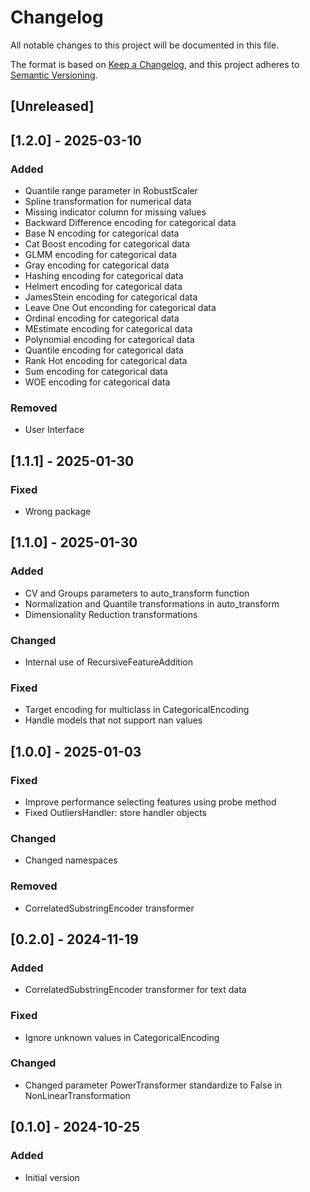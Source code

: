 # Changelog

All notable changes to this project will be documented in this file.

The format is based on [Keep a Changelog](https://keepachangelog.com/en/1.1.0/),
and this project adheres to [Semantic Versioning](https://semver.org/spec/v2.0.0.html).

## [Unreleased]

## [1.2.0] - 2025-03-10

### Added

- Quantile range parameter in RobustScaler
- Spline transformation for numerical data
- Missing indicator column for missing values
- Backward Difference encoding for categorical data
- Base N encoding for categorical data
- Cat Boost encoding for categorical data
- GLMM encoding for categorical data
- Gray encoding for categorical data
- Hashing encoding for categorical data
- Helmert encoding for categorical data
- JamesStein encoding for categorical data
- Leave One Out enconding for categorical data
- Ordinal encoding for categorical data
- MEstimate encoding for categorical data
- Polynomial encoding for categorical data
- Quantile encoding for categorical data
- Rank Hot encoding for categorical data
- Sum encoding for categorical data
- WOE encoding for categorical data

### Removed

- User Interface

## [1.1.1] - 2025-01-30

### Fixed

- Wrong package

## [1.1.0] - 2025-01-30

### Added

- CV and Groups parameters to auto_transform function
- Normalization and Quantile transformations in auto_transform
- Dimensionality Reduction transformations

### Changed

- Internal use of RecursiveFeatureAddition

### Fixed

- Target encoding for multiclass in CategoricalEncoding
- Handle models that not support nan values

## [1.0.0] - 2025-01-03

### Fixed

- Improve performance selecting features using probe method
- Fixed OutliersHandler: store handler objects

### Changed

- Changed namespaces

### Removed

- CorrelatedSubstringEncoder transformer

## [0.2.0] - 2024-11-19

### Added

- CorrelatedSubstringEncoder transformer for text data

### Fixed

- Ignore unknown values in CategoricalEncoding

### Changed

- Changed parameter PowerTransformer standardize to False in NonLinearTransformation

## [0.1.0] - 2024-10-25

### Added

- Initial version
